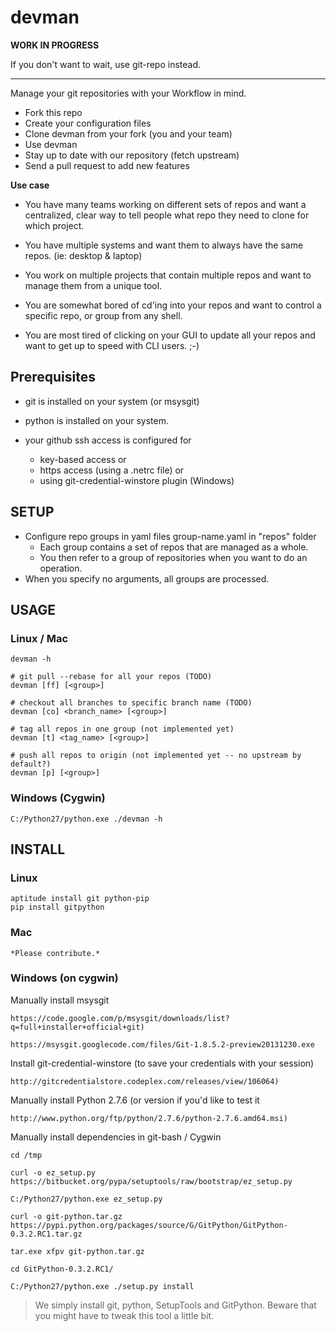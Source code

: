 <!-- vim: set ai ts=2 sw=2 et!: -->

devman
======

**WORK IN PROGRESS**

If you don't want to wait, use git-repo instead. 

-------------------------------------------------------------------------------------------------

Manage your git repositories with your Workflow in mind.

 * Fork this repo
 * Create your configuration files
 * Clone devman from your fork (you and your team)
 * Use devman
 * Stay up to date with our repository (fetch upstream)
 * Send a pull request to add new features

**Use case**

 * You have many teams working on different sets of repos and want a centralized, clear way to tell people what repo they need to clone for which project.

 * You have multiple systems and want them to always have the same repos. (ie: desktop & laptop)

 * You work on multiple projects that contain multiple repos and want to manage them from a unique tool. 

 * You are somewhat bored of cd'ing into your repos and want to control a specific repo, or group from any shell. 

 * You are most tired of clicking on your GUI to update all your repos and want to get up to speed with CLI users. ;-)

## Prerequisites

  - git is installed on your system (or msysgit)

  - python is installed on your system.

  - your github ssh access is configured for
    * key-based access or
    * https access (using a .netrc file) or 
    * using git-credential-winstore plugin (Windows)

## SETUP

  * Configure repo groups in yaml files group-name.yaml in "repos" folder
    * Each group contains a set of repos that are managed as a whole.
    * You then refer to a group of repositories when you want to do an operation.
  * When you specify no arguments, all groups are processed. 



## USAGE
### Linux / Mac

    devman -h
    
    # git pull --rebase for all your repos (TODO)
    devman [ff] [<group>]
    
    # checkout all branches to specific branch name (TODO)
    devman [co] <branch_name> [<group>] 
    
    # tag all repos in one group (not implemented yet)
    devman [t] <tag_name> [<group>] 
    
    # push all repos to origin (not implemented yet -- no upstream by default?)
    devman [p] [<group>] 

### Windows (Cygwin)
  
    C:/Python27/python.exe ./devman -h

## INSTALL
### Linux
    
    aptitude install git python-pip
    pip install gitpython

### Mac

    *Please contribute.*

### Windows (on cygwin)

Manually install msysgit

    https://code.google.com/p/msysgit/downloads/list?q=full+installer+official+git)

    https://msysgit.googlecode.com/files/Git-1.8.5.2-preview20131230.exe 

Install git-credential-winstore (to save your credentials with your session)

    http://gitcredentialstore.codeplex.com/releases/view/106064)
 
Manually install Python 2.7.6 (or version if you'd like to test it

    http://www.python.org/ftp/python/2.7.6/python-2.7.6.amd64.msi) 

Manually install dependencies in git-bash  / Cygwin

    cd /tmp

    curl -o ez_setup.py https://bitbucket.org/pypa/setuptools/raw/bootstrap/ez_setup.py

    C:/Python27/python.exe ez_setup.py

    curl -o git-python.tar.gz https://pypi.python.org/packages/source/G/GitPython/GitPython-0.3.2.RC1.tar.gz

    tar.exe xfpv git-python.tar.gz 

    cd GitPython-0.3.2.RC1/

    C:/Python27/python.exe ./setup.py install

> We simply install git, python, SetupTools and GitPython. Beware that you might have to tweak this tool a little bit.

